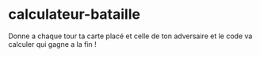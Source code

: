 # calculateur-bataille
 Donne a chaque tour ta carte placé et celle de ton adversaire et le code va calculer qui gagne a la fin !
